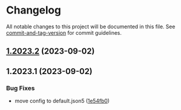 # Changelog

All notable changes to this project will be documented in this file. See [commit-and-tag-version](https://github.com/absolute-version/commit-and-tag-version) for commit guidelines.

## [1.2023.2](https://github.com/davidsneighbour/hugo-modules/compare/modules/pictures/v1.2023.1...modules/pictures/v1.2023.2) (2023-09-02)

## 1.2023.1 (2023-09-02)


### Bug Fixes

* move config to default.json5 ([1e54fb0](https://github.com/davidsneighbour/hugo-modules/commit/1e54fb09b25a827bdd4a7c5bdbc52143478e1291))
